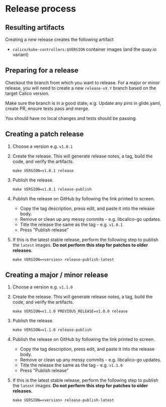 # Release process

## Resulting artifacts
Creating a new release creates the following artifact

* `calico/kube-controllers:$VERSION` container images (and the quay.io variant)

## Preparing for a release

Checkout the branch from which you want to release. For a major or minor release,
you will need to create a new `release-vX.Y` branch based on the target Calico version.

Make sure the branch is in a good state, e.g. Update any pins in glide.yaml, create PR, ensure tests pass and merge.

You should have no local changes and tests should be passing.

## Creating a patch release

1. Choose a version e.g. `v1.0.1`

1. Create the release. This will generate release notes, a tag, build the code, and verify the artifacts.

   ```
   make VERSION=v1.0.1 release
   ```

1. Publish the release.

   ```
   make VERSION=v1.0.1 release-publish
   ```

1. Publish the release on GitHub by following the link printed to screen.
   - Copy the tag description, press edit, and paste it into the release body.
   - Remove or clean up any messy commits - e.g. libcalico-go updates.
   - Title the release the same as the tag - e.g. `v1.0.1`
   - Press "Publish release"

1. If this is the latest stable release, perform the following step to publish the `latest` images. **Do not perform
   this step for patches to older releases.**

   ```
   make VERSION=<version> release-publish-latest
   ```

## Creating a major / minor release

1. Choose a version e.g. `v1.1.0`

1. Create the release. This will generate release notes, a tag, build the code, and verify the artifacts.

   ```
   make VERSION=v1.1.0 PREVIOUS_RELEASE=v1.0.0 release
   ```

1. Publish the release.

   ```
   make VERSION=v1.1.0 release-publish
   ```

1. Publish the release on GitHub by following the link printed to screen.
   - Copy the tag description, press edit, and paste it into the release body.
   - Remove or clean up any messy commits - e.g. libcalico-go updates.
   - Title the release the same as the tag - e.g. `v1.1.0`
   - Press "Publish release"

1. If this is the latest stable release, perform the following step to publish the `latest` images. **Do not perform
   this step for patches to older releases.**

   ```
   make VERSION=<version> release-publish-latest
   ```
